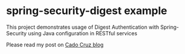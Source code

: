 spring-security-digest example
============================

This project demonstrates usage of Digest Authentication with Spring-Security using Java configuration in RESTful services

Please read my post on [Cado Cruz blog](http://www.cadocruz.com.br/)